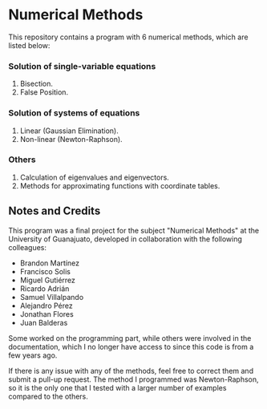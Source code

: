 # Numerical Methods
This repository contains a program with 6 numerical methods, which are listed below:

### Solution of single-variable equations
1. Bisection.
2. False Position.
### Solution of systems of equations
1. Linear (Gaussian Elimination).
2. Non-linear (Newton-Raphson).
### Others
1. Calculation of eigenvalues and eigenvectors.
2. Methods for approximating functions with coordinate tables.

## Notes and Credits
This program was a final project for the subject "Numerical Methods" at the University of Guanajuato, developed in collaboration with the following colleagues:
- Brandon Martínez
- Francisco Solis
- Miguel Gutiérrez
- Ricardo Adrián
- Samuel Villalpando
- Alejandro Pérez
- Jonathan Flores
- Juan Balderas

Some worked on the programming part, while others were involved in the documentation, which I no longer have access to since this code is from a few years ago.

If there is any issue with any of the methods, feel free to correct them and submit a pull-up request. The method I programmed was Newton-Raphson, so it is the only one that I tested with a larger number of examples compared to the others.